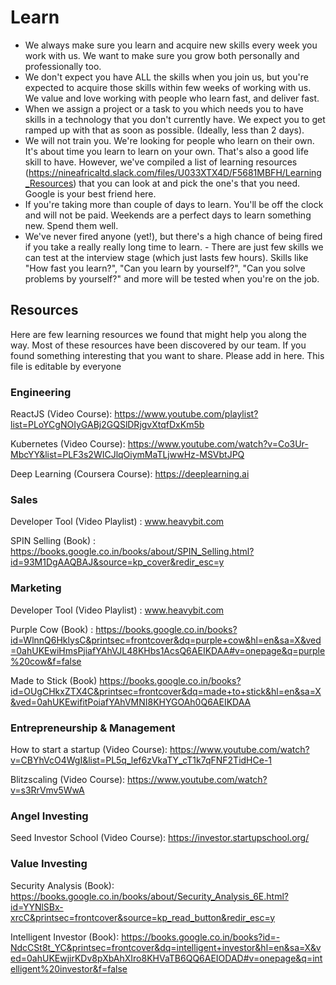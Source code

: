 # Learn

- We always make sure you learn and acquire new skills every week you work with us. We want to make sure you grow both personally and professionally too.
- We don't expect you have ALL the skills when you join us, but you're expected to acquire those skills within few weeks of working with us. We value and love working with people who learn fast, and deliver fast.
- When we assign a project or a task to you which needs you to have skills in a technology that you don't currently have. We expect you to get ramped up with that as soon as possible. (Ideally, less than 2 days).
- We will not train you. We're looking for people who learn on their own. It's about time you learn to learn on your own. That's also a good life skill to have. However, we've compiled a list of learning resources (https://nineafricaltd.slack.com/files/U033XTX4D/F5681MBFH/Learning_Resources) that you can look at and pick the one's that you need. Google is your best friend here.
- If you're taking more than couple of days to learn. You'll be off the clock and will not be paid. Weekends are a perfect days to learn something new. Spend them well.
- We've never fired anyone (yet!), but there's a high chance of being fired if you take a really really long time to learn. - There are just few skills we can test at the interview stage (which just lasts few hours). Skills like "How fast you learn?", "Can you learn by yourself?", "Can you solve problems by yourself?" and more will be tested when you're on the job.

## Resources

Here are few learning resources we found that might help you along the way. Most of these resources have been discovered by our team. If you found something interesting that you want to share. Please add in here. This file is editable by everyone

### Engineering

ReactJS (Video Course): https://www.youtube.com/playlist?list=PLoYCgNOIyGABj2GQSlDRjgvXtqfDxKm5b

Kubernetes (Video Course): https://www.youtube.com/watch?v=Co3Ur-MbcYY&list=PLF3s2WICJlqOiymMaTLjwwHz-MSVbtJPQ

Deep Learning (Coursera Course): https://deeplearning.ai

### Sales

Developer Tool (Video Playlist) : www.heavybit.com

SPIN Selling (Book) : https://books.google.co.in/books/about/SPIN_Selling.html?id=93M1DgAAQBAJ&source=kp_cover&redir_esc=y

### Marketing

Developer Tool (Video Playlist) : www.heavybit.com

Purple Cow (Book) : https://books.google.co.in/books?id=WlnnQ6HklysC&printsec=frontcover&dq=purple+cow&hl=en&sa=X&ved=0ahUKEwiHmsPjiafYAhVJL48KHbs1AcsQ6AEIKDAA#v=onepage&q=purple%20cow&f=false

Made to Stick (Book) https://books.google.co.in/books?id=OUgCHkxZTX4C&printsec=frontcover&dq=made+to+stick&hl=en&sa=X&ved=0ahUKEwifitPoiafYAhVMNI8KHYGOAh0Q6AEIKDAA

### Entrepreneurship & Management

How to start a startup (Video Course): https://www.youtube.com/watch?v=CBYhVcO4WgI&list=PL5q_lef6zVkaTY_cT1k7qFNF2TidHCe-1

Blitzscaling (Video Course): https://www.youtube.com/watch?v=s3RrVmv5WwA

### Angel Investing

Seed Investor School (Video Course): https://investor.startupschool.org/

### Value Investing

Security Analysis (Book): https://books.google.co.in/books/about/Security_Analysis_6E.html?id=YYNlSBx-xrcC&printsec=frontcover&source=kp_read_button&redir_esc=y

Intelligent Investor (Book): https://books.google.co.in/books?id=-NdcCSt8t_YC&printsec=frontcover&dq=intelligent+investor&hl=en&sa=X&ved=0ahUKEwjirKDv8pXbAhXIro8KHVaTB6QQ6AEIODAD#v=onepage&q=intelligent%20investor&f=false
